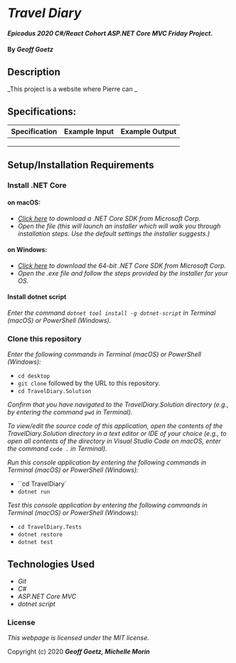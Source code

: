 # _Travel Diary_

#### _Epicodus 2020 C#/React Cohort ASP.NET Core MVC Friday Project._

#### By _**Geoff Goetz**_

## Description

_This project is a website where Pierre can _ 

## Specifications:

| Specification | Example Input | Example Output |
| ------------- |:-------------:| -------------:| 
|  |  |  |
|  |  |  |
|  |  |  |

## Setup/Installation Requirements

### Install .NET Core

#### on macOS:
* _[Click here](https://dotnet.microsoft.com/download/thank-you/dotnet-sdk-2.2.106-macos-x64-installer) to download a .NET Core SDK from Microsoft Corp._
* _Open the file (this will launch an installer which will walk you through installation steps. Use the default settings the installer suggests.)_

#### on Windows:
* _[Click here](https://dotnet.microsoft.com/download/thank-you/dotnet-sdk-2.2.203-windows-x64-installer) to download the 64-bit .NET Core SDK from Microsoft Corp._
* _Open the .exe file and follow the steps provided by the installer for your OS._

#### Install dotnet script
_Enter the command ``dotnet tool install -g dotnet-script`` in Terminal (macOS) or PowerShell (Windows)._

### Clone this repository

_Enter the following commands in Terminal (macOS) or PowerShell (Windows):_
* ``cd desktop``
* ``git clone`` followed by the URL to this repository.
* ``cd TravelDiary.Solution``

_Confirm that you have navigated to the TravelDiary.Solution directory (e.g., by entering the command_ ``pwd`` _in Terminal)._

_To view/edit the source code of this application, open the contents of the TravelDiary.Solution directory in a text editor or IDE of your choice (e.g., to open all contents of the directory in Visual Studio Code on macOS, enter the command_ ``code .`` _in Terminal)._

_Run this console application by entering the following commands in Terminal (macOS) or PowerShell (Windows):_
* ``cd TravelDiary`
* ``dotnet run``


_Test this console application by entering the following commands in Terminal (macOS) or PowerShell (Windows):_
* ``cd TravelDiary.Tests``
* ``dotnet restore``
* ``dotnet test``

## Technologies Used
* _Git_
* _C#_
* _ASP.NET Core MVC_
* _dotnet script_

### License

*This webpage is licensed under the MIT license.*

Copyright (c) 2020 **_Geoff Goetz, Michelle Morin_**